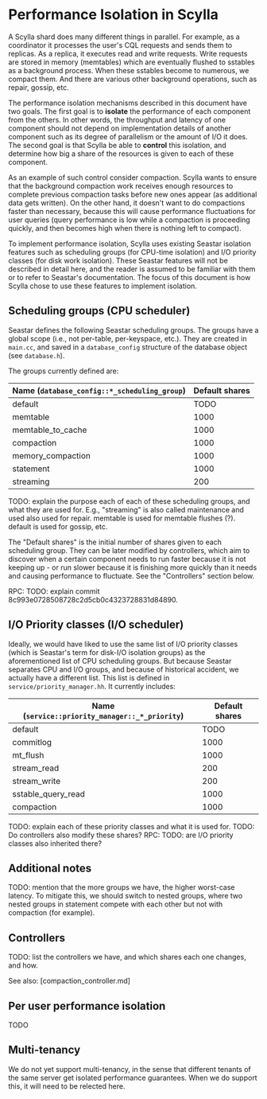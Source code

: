 # Performance Isolation in Scylla
A Scylla shard does many different things in parallel. For example, as a coordinator it processes the user's CQL requests and sends them to replicas. As a replica, it executes read and write requests. Write requests are stored in memory (memtables) which are eventually flushed to sstables as a background process. When these sstables become to numerous, we compact them. And there are various other background operations, such as repair, gossip, etc.

The performance isolation mechanisms described in this document have two goals. The first goal is to **isolate** the performance of each component from the others. In other words, the throughput and latency of one component should not depend on implementation details of another component such as its degree of parallelism or the amount of I/O it does. The second goal is that Scylla be able to **control** this isolation, and determine how big a share of the resources is given to each of these component.

As an example of such control consider compaction. Scylla wants to ensure that the background compaction work receives enough resources to complete previous compaction tasks before new ones appear (as additional data gets written). On the other hand, it doesn't want to do compactions faster than necessary, because this will cause performance fluctuations for user queries (query performance is low while a compaction is proceeding quickly, and then becomes high when there is nothing left to compact).

To implement performance isolation, Scylla uses existing Seastar isolation features such as scheduling groups (for CPU-time isolation) and I/O priority classes (for disk work isolation). These Seastar features will not be described in detail here, and the reader is assumed to be familiar with them or to refer to Seastar's documentation. The focus of this document is how Scylla chose to use these features to implement isolation.

## Scheduling groups (CPU scheduler)
Seastar defines the following Seastar scheduling groups. The groups have a global scope (i.e., not per-table, per-keyspace, etc.). They are created in `main.cc`, and saved in a `database_config` structure of the database object (see `database.h`).

The groups currently defined are:

| Name (`database_config::*_scheduling_group`) | Default shares
| -------------------------------------------- | --------------
| default                                      | TODO
| memtable                                     | 1000
| memtable_to_cache                            | 1000
| compaction                                   | 1000
| memory_compaction                            | 1000
| statement                                    | 1000
| streaming                                    | 200

TODO: explain the purpose each of each of these scheduling groups, and what they are used for. E.g., "streaming" is also called maintenance and used also used for repair. memtable is used for memtable flushes (?). default is used for gossip, etc.

The "Default shares" is the initial number of shares given to each scheduling group. They can be later modified by controllers, which aim to discover when a certain component needs to run faster because it is not keeping up - or run slower because it is finishing more quickly than it needs and causing performance to fluctuate. See the "Controllers" section below.

RPC: TODO: explain commit 8c993e0728508728c2d5cb0c4323728831d84890.

## I/O Priority classes (I/O scheduler)

Ideally, we would have liked to use the same list of I/O priority classes (which is Seastar's term for disk-I/O isolation groups) as the aforementioned list of CPU scheduling groups. But because Seastar separates CPU and I/O groups, and because of historical accident, we actually have a different list. This list is defined in `service/priority_manager.hh`. It currently includes:

| Name (`service::priority_manager::_*_priority`) | Default shares
| ----------------------------------------------- | --------------
| default                                         | TODO
| commitlog                                       | 1000
| mt_flush                                        | 1000
| stream_read                                     | 200
| stream_write                                    | 200
| sstable_query_read                              | 1000
| compaction                                      | 1000

TODO: explain each of these priority classes and what it is used for.
TODO: Do controllers also modify these shares?
RPC: TODO: are I/O priority classes also inherited there?

## Additional notes

TODO: mention that the more groups we have, the higher worst-case latency.
To mitigate this, we should switch to nested groups, where two nested groups in statement compete with each other but not with compaction (for example). 

## Controllers

TODO: list the controllers we have, and which shares each one changes, and how.

See also: [compaction_controller.md]

## Per user performance isolation
TODO

## Multi-tenancy
We do not yet support multi-tenancy, in the sense that different tenants of the same server get isolated performance guarantees. When we do support this, it will need to be relected here.
